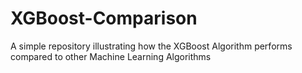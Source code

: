 # XGBoost-Comparison
 A simple repository illustrating how the XGBoost Algorithm performs compared to other Machine Learning Algorithms
